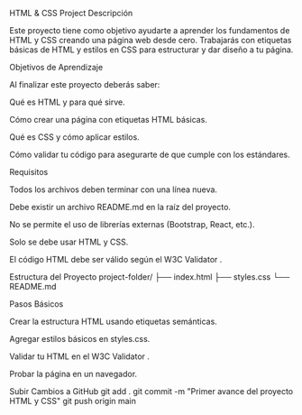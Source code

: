 HTML & CSS Project
Descripción

Este proyecto tiene como objetivo ayudarte a aprender los fundamentos de HTML y CSS creando una página web desde cero.
Trabajarás con etiquetas básicas de HTML y estilos en CSS para estructurar y dar diseño a tu página.

Objetivos de Aprendizaje

Al finalizar este proyecto deberás saber:

Qué es HTML y para qué sirve.

Cómo crear una página con etiquetas HTML básicas.

Qué es CSS y cómo aplicar estilos.

Cómo validar tu código para asegurarte de que cumple con los estándares.

Requisitos

Todos los archivos deben terminar con una línea nueva.

Debe existir un archivo README.md en la raíz del proyecto.

No se permite el uso de librerías externas (Bootstrap, React, etc.).

Solo se debe usar HTML y CSS.

El código HTML debe ser válido según el W3C Validator
.

Estructura del Proyecto
project-folder/
├── index.html
├── styles.css
└── README.md

Pasos Básicos

Crear la estructura HTML usando etiquetas semánticas.

Agregar estilos básicos en styles.css.

Validar tu HTML en el W3C Validator
.

Probar la página en un navegador.

Subir Cambios a GitHub
git add .
git commit -m "Primer avance del proyecto HTML y CSS"
git push origin main

